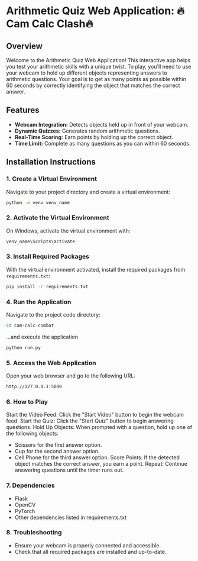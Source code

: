 # Arithmetic Quiz Web Application: 🔥Cam Calc Clash🔥

## Overview
Welcome to the Arithmetic Quiz Web Application! This interactive app helps you test your arithmetic skills with a unique twist. To play, you'll need to use your webcam to hold up different objects representing answers to arithmetic questions. Your goal is to get as many points as possible within 60 seconds by correctly identifying the object that matches the correct answer.

## Features
- **Webcam Integration:** Detects objects held up in front of your webcam.
- **Dynamic Quizzes:** Generates random arithmetic questions.
- **Real-Time Scoring:** Earn points by holding up the correct object.
- **Time Limit:** Complete as many questions as you can within 60 seconds.

## Installation Instructions

### 1. Create a Virtual Environment
Navigate to your project directory and create a virtual environment:
```bash
python -m venv venv_name
```

### 2. Activate the Virtual Environment
On Windows, activate the virtual environment with:
```bash
venv_name\Scripts\activate
```

### 3. Install Required Packages
With the virtual environment activated, install the required packages from `requirements.txt`:
```bash
pip install -r requirements.txt
```

### 4. Run the Application
Navigate to the project code directory:
```bash
cd cam-calc-combat
```
...and execute the application
```bash
python run.py
```

### 5. Access the Web Application
Open your web browser and go to the following URL:
```bash
http://127.0.0.1:5000
```

### 6. How to Play
Start the Video Feed: Click the "Start Video" button to begin the webcam feed.
Start the Quiz: Click the "Start Quiz" button to begin answering questions.
Hold Up Objects: When prompted with a question, hold up one of the following objects:
- Scissors for the first answer option.
- Cup for the second answer option.
- Cell Phone for the third answer option.
Score Points: If the detected object matches the correct answer, you earn a point.
Repeat: Continue answering questions until the timer runs out.

### 7. Dependencies
- Flask
- OpenCV
- PyTorch
- Other dependencies listed in requirements.txt

### 8. Troubleshooting
- Ensure your webcam is properly connected and accessible.
- Check that all required packages are installed and up-to-date.
